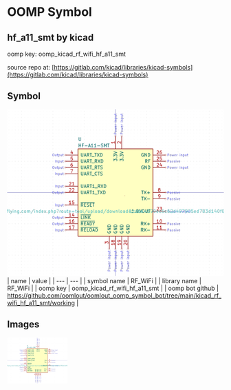 # OOMP Symbol  
## hf_a11_smt  by kicad  
  
oomp key: oomp_kicad_rf_wifi_hf_a11_smt  
  
source repo at: [https://gitlab.com/kicad/libraries/kicad-symbols](https://gitlab.com/kicad/libraries/kicad-symbols)  
## Symbol  
  
[![working.png](working_600.png)](working.png)  
| name | value | 
| --- | --- | 
| symbol name | RF_WiFi | 
| library name | RF_WiFi | 
| oomp key | oomp_kicad_rf_wifi_hf_a11_smt | 
| oomp bot github | https://github.com/oomlout/oomlout_oomp_symbol_bot/tree/main/kicad_rf_wifi_hf_a11_smt/working | 
## Images  
  
[![working.png](working_140.png)](working.png)  

